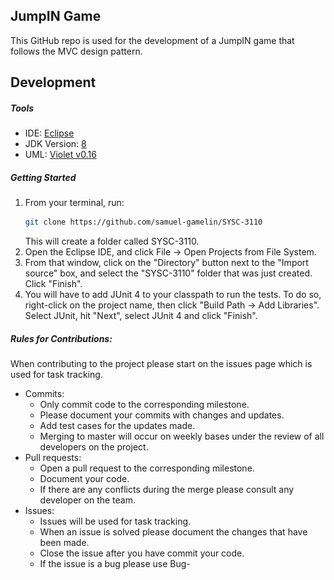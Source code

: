 ## JumpIN Game

This GitHub repo is used for the development of a JumpIN game that follows the MVC design pattern.


## Development

##### Tools

- IDE: [Eclipse](https://www.eclipse.org/downloads/packages/release/2019-09/r/eclipse-ide-java-developers)
- JDK Version: [8](https://www.oracle.com/technetwork/java/javase/downloads/jdk8-downloads-2133151.html)
- UML: [Violet v0.16](http://www.horstmann.com/violet/violet-0.16c.jar)

##### Getting Started

1.  From your terminal, run:
    ```bash
    git clone https://github.com/samuel-gamelin/SYSC-3110
    ```
    This will create a folder called SYSC-3110.
2.  Open the Eclipse IDE, and click File -> Open Projects from File System.
3.  From that window, click on the "Directory" button next to the "Import source" box, and select the "SYSC-3110" folder that was just created. Click "Finish".
4.  You will have to add JUnit 4 to your classpath to run the tests. To do so, right-click on the project name, then click "Build Path -> Add Libraries". Select JUnit, hit "Next", select JUnit 4 and click "Finish".

##### Rules for Contributions:

When contributing to the project please start on the issues page which is used for task tracking.

- Commits:
  - Only commit code to the corresponding milestone.
  - Please document your commits with changes and updates.
  - Add test cases for the updates made.
  - Merging to master will occur on weekly bases under the review of all developers on the project.
- Pull requests:
  - Open a pull request to the corresponding milestone.
  - Document your code.
  - If there are any conflicts during the merge please consult any developer on the team.
- Issues:
  - Issues will be used for task tracking.
  - When an issue is solved please document the changes that have been made.
  - Close the issue after you have commit your code.
  - If the issue is a bug please use Bug-<title> for the title
  - If the issue is a task please use Task-<title> for the title

##### Additional Tools

- Contributions are made through GitHub, on this repository.
  - Please download and install git and/or GitHub Desktop. [Download Link](https://git-scm.com/)
- Slack is used as the main chat for this project. [Invitation Link](https://www.google.ca)
- Github Issues will be used for task and ticket tracking.

## Current UML Diagram

<p align="center"> 
<img src="./documentation/UMLDiagram/modelUML.png">
</p>
Date: October 16, 2019

## Current Sequence Diagram

<p align="center"> 
<img src="./documentation/SequenceDiagram/SequenceDiagram.png">
</p>
Date: October 16, 2019

## Road Map

- Create the model
  - Parse user input
  - Implement the board
  - Implement piece movements
  - Create the UML Diagram
  - Create the Sequence Diagram
  - Document the development and design process

## Known issues

Currently no known issues are present.

> If you notice a bug, please add it to Issues tab. Make sure you include how to recreate the bug!

## New features

- MileStone1: A fully playable text-based implementation of the game! 
    - Parsing user input
    - Moving pieces on the board
    - Displaying the board to the user
    - Identifying if a move is valid based on the game rules
    - Creating a board and setting pieces on said board
    - Proceeding with the game based on user input.
    - Ability to process if the user has solved the puzzle
    - Among other fundamental features necessary to ensure the game proceeds smoothly

## The Team

- [Mohamed Radwan](mailto:mohamedradwan@cmail.carleton.ca)
- [Samuel Gamelin](mailto:samuelgamelin@cmail.carleton.ca)
- [Dani Hashweh](mailto:danihashweh@cmail.carleton.ca)
- [John Breton](mailto:johnbreton@cmail.carleton.ca)
- [Abdalla El Nakla](mailto:abdallaelnakla@cmail.carleton.ca)

## Documentation

Documentation for the project can be found [here](https://docs.google.com/document/d/1F1drMjR9mFtCsQivzpvqP5nMX2gI0osJu4_xSTUs74g/edit?usp=sharing)

## License and Disclaimer

> This application is for educational purposes. JumpIN is a registered commercial product. The developers are not responsible for the distribution of this product.
